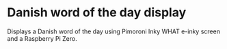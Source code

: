 # Danish word of the day display
Displays a Danish word of the day using Pimoroni Inky WHAT e-inky screen and a Raspberry Pi Zero.
